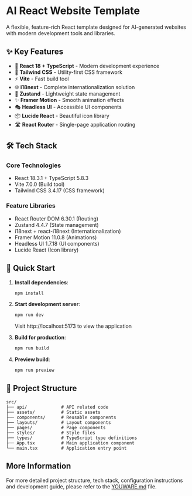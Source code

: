 # AI React Website Template

A flexible, feature-rich React template designed for AI-generated websites with modern development tools and libraries.

## ✨ Key Features

- 🚀 **React 18 + TypeScript** - Modern development experience
- 🎨 **Tailwind CSS** - Utility-first CSS framework
- ⚡ **Vite** - Fast build tool
- 🌐 **i18next** - Complete internationalization solution
- 🎯 **Zustand** - Lightweight state management
- ✨ **Framer Motion** - Smooth animation effects
- 🎭 **Headless UI** - Accessible UI components
- 📦 **Lucide React** - Beautiful icon library
- 🛣️ **React Router** - Single-page application routing

## 🛠️ Tech Stack

### Core Technologies
- React 18.3.1 + TypeScript 5.8.3
- Vite 7.0.0 (Build tool)
- Tailwind CSS 3.4.17 (CSS framework)

### Feature Libraries
- React Router DOM 6.30.1 (Routing)
- Zustand 4.4.7 (State management)
- i18next + react-i18next (Internationalization)
- Framer Motion 11.0.8 (Animations)
- Headless UI 1.7.18 (UI components)
- Lucide React (Icon library)

## 🚀 Quick Start

1. **Install dependencies**:
   ```bash
   npm install
   ```

2. **Start development server**:
   ```bash
   npm run dev
   ```
   Visit http://localhost:5173 to view the application

3. **Build for production**:
   ```bash
   npm run build
   ```

4. **Preview build**:
   ```bash
   npm run preview
   ```

## 📁 Project Structure

```
src/
├── api/             # API related code
├── assets/          # Static assets
├── components/      # Reusable components
├── layouts/         # Layout components  
├── pages/           # Page components
├── styles/          # Style files
├── types/           # TypeScript type definitions
├── App.tsx          # Main application component
└── main.tsx         # Application entry point
```

## More Information

For more detailed project structure, tech stack, configuration instructions and development guide, please refer to the [YOUWARE.md](./YOUWARE.md) file.